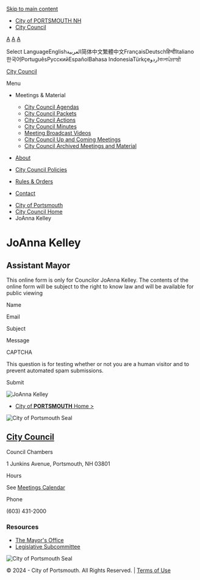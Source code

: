 [Skip to main content](https://www.cityofportsmouth.com/citycouncil/profiles/joanna-kelley/)

- [City of PORTSMOUTH NH](https://www.cityofportsmouth.com)
- [City Council](https://www.cityofportsmouth.com/citycouncil)

[A](https://www.cityofportsmouth.com/citycouncil/profiles/joanna-kelley) [A](https://www.cityofportsmouth.com/citycouncil/profiles/joanna-kelley) [A](https://www.cityofportsmouth.com/citycouncil/profiles/joanna-kelley)

Select LanguageEnglishالعربية简体中文繁體中文FrançaisDeutschहिन्दीItaliano한국어PortuguêsРусскийEspañolBahasa IndonesiaTürkçeاردوবাংলাਪੰਜਾਬੀ

[City Council](https://www.cityofportsmouth.com/citycouncil "Home")

Menu

- Meetings &amp; Material
  
  - [City Council Agendas](https://www.cityofportsmouth.com/citycouncil/city-council-agendas "Agendas for City Council Meetings in PDF")
  - [City Council Packets](https://www.cityofportsmouth.com/citycouncil/city-council-council-packets "City Council Packets in PDF")
  - [City Council Actions](https://www.cityofportsmouth.com/citycouncil/city-council-actions "City Council Action Sheets")
  - [City Council Minutes](https://www.cityofportsmouth.com/citycouncil/city-council-minutes "City Council Minutes in PDF ")
  - [Meeting Broadcast Videos](https://www.cityofportsmouth.com/citycouncil/city-council-broadcast-videos "YouTube Links of Recorded Council Meetings")
  - [City Council Up and Coming Meetings](https://www.cityofportsmouth.com/citycouncil/city-council-meetings-calendar "Up and Coming City Council Meetings")
  - [City Council Archived Meetings and Material](https://www.cityofportsmouth.com/citycouncil/city-council-archived-meetings)
- [About](https://www.cityofportsmouth.com/citycouncil/city-council-information)
- [City Council Policies](https://www.cityofportsmouth.com/citycouncil/city-council-policies)
- [Rules &amp; Orders](https://www.cityofportsmouth.com/citycouncil/revised-rules-orders-portsmouth-city-council-adopted-city-council-01162024)
- [Contact](https://www.cityofportsmouth.com/citycouncil/contact-all-city-councilors)

<!--THE END-->

<!--THE END-->

- [City of Portsmouth](https://www.cityofportsmouth.com)
- [City Council Home](https://www.cityofportsmouth.com/citycouncil)
- JoAnna Kelley

# JoAnna Kelley

## Assistant Mayor

This online form is only for Councilor JoAnna Kelley. The contents of the online form will be subject to the right to know law and will be available for public viewing

Name

Email

Subject

Message

CAPTCHA

This question is for testing whether or not you are a human visitor and to prevent automated spam submissions.

Submit

![JoAnna Kelley](https://www.cityofportsmouth.com/sites/default/files/styles/profile_full/public/2021-12/kelley11.jpg?itok=uzKYu9pu)

<!--THE END-->

- [City of **PORTSMOUTH** Home &gt;](https://www.cityofportsmouth.com)

![City of Portsmouth Seal](https://www.cityofportsmouth.com/sites/default/files/deparment-seals/seal_4.png)

## [City Council](https://www.cityofportsmouth.com/citycouncil)

Council Chambers

1 Junkins Avenue, Portsmouth, NH 03801

Hours

See [Meetings Calendar](https://www.cityofportsmouth.com/citycouncil/profiles/joanna-kelley)

Phone

(603) 431-2000

### Resources

- [The Mayor's Office](https://www.cityofportsmouth.com/mayor)
- [Legislative Subcommittee](https://www.cityofportsmouth.com/legislative-subcommittee)

![City of Portsmouth Seal](https://www.cityofportsmouth.com/sites/default/files/deparment-seals/seal_4.png)

© 2024 - City of Portsmouth. All Rights Reserved. | [Terms of Use](https://www.cityofportsmouth.com/city/terms-use)